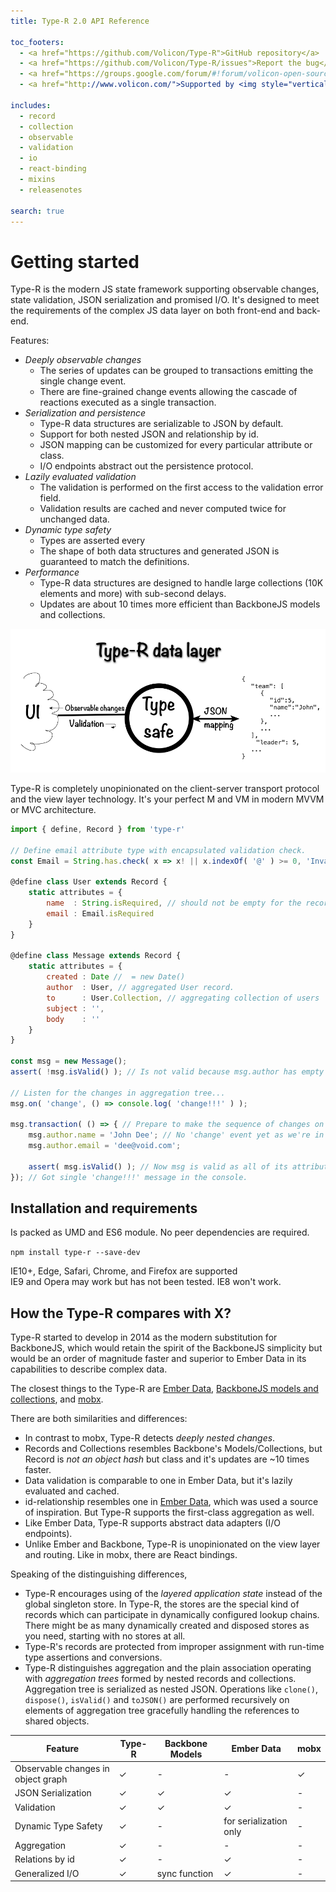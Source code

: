 ```yaml
---
title: Type-R 2.0 API Reference

toc_footers:
  - <a href="https://github.com/Volicon/Type-R">GitHub repository</a>
  - <a href="https://github.com/Volicon/Type-R/issues">Report the bug</a>
  - <a href="https://groups.google.com/forum/#!forum/volicon-open-source">Ask the question</a>
  - <a href="http://www.volicon.com/">Supported by <img style="vertical-align: middle" src="images/volicon_verizon_dm.png"/></a>

includes:
  - record
  - collection
  - observable
  - validation
  - io
  - react-binding
  - mixins
  - releasenotes

search: true
---
```


# Getting started

Type-R is the modern JS state framework supporting observable changes, state validation, JSON serialization and promised I/O. It's designed to meet the requirements of the complex JS data layer on both front-end and back-end.

Features:

- *Deeply observable changes*
    - The series of updates can be grouped to transactions emitting the single change event.
    - There are fine-grained change events allowing the cascade of reactions executed as a single transaction.
- *Serialization and persistence*
    - Type-R data structures are serializable to JSON by default.
    - Support for both nested JSON and relationship by id.
    - JSON mapping can be customized for every particular attribute or class.
    - I/O endpoints abstract out the persistence protocol.
- *Lazily evaluated validation*
    - The validation is performed on the first access to the validation error field.
    - Validation results are cached and never computed twice for unchanged data.
- *Dynamic type safety*
    - Types are asserted every 
    - The shape of both data structures and generated JSON is guaranteed to match the definitions.
- *Performance*
    - Type-R data structures are designed to handle large collections (10K elements and more) with sub-second delays.
    - Updates are about 10 times more efficient than BackboneJS models and collections.

![overview](images/overview.png)

Type-R is completely unopinionated on the client-server transport protocol and the view layer technology. It's your perfect M and VM in modern MVVM or MVC architecture.

```javascript
import { define, Record } from 'type-r'

// Define email attribute type with encapsulated validation check.
const Email = String.has.check( x => x! || x.indexOf( '@' ) >= 0, 'Invalid email' );

@define class User extends Record {
    static attributes = {
        name  : String.isRequired, // should not be empty for the record to be valid.
        email : Email.isRequired
    }
}

@define class Message extends Record {
    static attributes = {
        created : Date //  = new Date()
        author  : User, // aggregated User record.
        to      : User.Collection, // aggregating collection of users
        subject : '',
        body    : ''
    }
}

const msg = new Message();
assert( !msg.isValid() ); // Is not valid because msg.author has empty attributes

// Listen for the changes in aggregation tree...
msg.on( 'change', () => console.log( 'change!!!' ) );

msg.transaction( () => { // Prepare to make the sequence of changes on msg
    msg.author.name = 'John Dee'; // No 'change' event yet as we're in the transaction. 
    msg.author.email = 'dee@void.com'; 

    assert( msg.isValid() ); // Now msg is valid as all of its attributes are valid.
}); // Got single 'change!!!' message in the console.
```

## Installation and requirements

Is packed as UMD and ES6 module. No peer dependencies are required.

`npm install type-r --save-dev`

<aside class="success">IE10+, Edge, Safari, Chrome, and Firefox are supported</aside>

<aside class="warning">IE9 and Opera may work but has not been tested. IE8 won't work.</aside>

## How the Type-R compares with X?

Type-R started to develop in 2014 as the modern substitution for BackboneJS, which would retain the spirit of the BackboneJS simplicity but would be an order of magnitude faster and superior to Ember Data in its capabilities to describe complex data.

The closest things to the Type-R are [Ember Data](https://guides.emberjs.com/v2.2.0/models/), [BackboneJS models and collections](http://backbonejs.org/#Model), and [mobx](https://github.com/mobxjs/mobx).

There are both similarities and differences:

- In contrast to mobx, Type-R detects _deeply nested changes_.
- Records and Collections resembles Backbone's Models/Collections, but Record is _not an object hash_ but class and it's updates are ~10 times faster.
- Data validation is comparable to one in Ember Data, but it's lazily evaluated and cached.
- id-relationship resembles one in [Ember Data](https://guides.emberjs.com/v2.2.0/models/relationships/), which was used a source of inspiration. But Type-R supports the first-class aggregation as well.
- Like Ember Data, Type-R supports abstract data adapters (I/O endpoints).
- Unlike Ember and Backbone, Type-R is unopinionated on the view layer and routing. Like in mobx, there are React bindings.

Speaking of the distinguishing differences,

- Type-R encourages using of the _layered application state_ instead of the global singleton store. In Type-R, the stores are the special kind of records which can participate in dynamically configured lookup chains. There might be as many dynamically created and disposed stores as you need, starting with no stores at all.
- Type-R's records are protected from improper assignment with run-time type assertions and conversions.
- Type-R distinguishes aggregation and the plain association operating with _aggregation trees_ formed by nested records and collections. Aggregation tree is serialized as nested JSON. Operations like `clone()`, `dispose()`, `isValid()` and `toJSON()` are performed recursively on elements of aggregation tree gracefully handling the references to shared objects.

Feature | Type-R | Backbone Models | Ember Data | mobx
-|-|-|-|-
Observable changes in object graph | ✓ | - | - | ✓
JSON Serialization | ✓ | ✓ | ✓ | -
Validation | ✓ | ✓ | ✓ | -
Dynamic Type Safety | ✓ | - | for serialization only | -
Aggregation | ✓ | - | - | -
Relations by id | ✓ | - | ✓ | - 
Generalized I/O | ✓ | sync function | ✓ | - 
